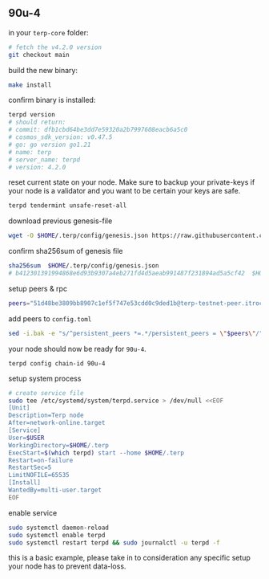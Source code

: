 ## 90u-4

in your `terp-core` folder:
```sh
# fetch the v4.2.0 version
git checkout main
```

build the new binary: 
```sh
make install
```

confirm binary is installed:
```sh
terpd version 
# should return: 
# commit: dfb1cbd64be3dd7e59320a2b7997608eacb6a5c0
# cosmos_sdk_version: v0.47.5
# go: go version go1.21
# name: terp
# server_name: terpd
# version: 4.2.0
```

reset current state on your node. Make sure to backup your private-keys if your node is a validator and you want to be certain your keys are safe. 
```sh
terpd tendermint unsafe-reset-all
```

download previous genesis-file
```sh
wget -O $HOME/.terp/config/genesis.json https://raw.githubusercontent.com/terpnetwork/networks/main/testnet/90u-4/genesis.json
```

confirm sha256sum of genesis file
```sh
sha256sum  $HOME/.terp/config/genesis.json
# b412301391994868e6d93b9307a4eb271fd4d5aeab991487f231894ad5a5cf42  $HOME/.terp/config/genesis.json
```
setup peers & rpc 
```sh
peers="51d48be3809bb8907c1ef5f747e53cdd0c9ded1b@terp-testnet-peer.itrocket.net:13656,57d7ad4f7d482655c497ca61378df8333868d0a4@testnet-peer.terp.network:26656" 
```

add peers to `config.toml`
```sh
sed -i.bak -e "s/^persistent_peers *=.*/persistent_peers = \"$peers\"/" $HOME/.terp/config/config.toml 
```

your node should now be ready for `90u-4`.
```
terpd config chain-id 90u-4
```

setup system process
```sh
# create service file
sudo tee /etc/systemd/system/terpd.service > /dev/null <<EOF
[Unit]
Description=Terp node
After=network-online.target
[Service]
User=$USER
WorkingDirectory=$HOME/.terp
ExecStart=$(which terpd) start --home $HOME/.terp
Restart=on-failure
RestartSec=5
LimitNOFILE=65535
[Install]
WantedBy=multi-user.target
EOF
```

enable service
```sh
sudo systemctl daemon-reload
sudo systemctl enable terpd
sudo systemctl restart terpd && sudo journalctl -u terpd -f
```

this is a basic example, please take in to consideration any specific setup your node has to prevent data-loss.